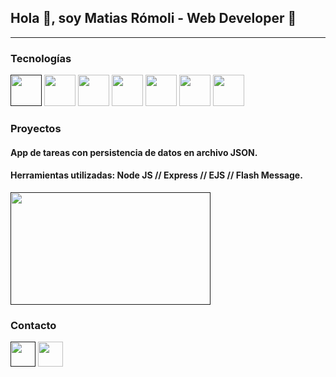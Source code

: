 ## Hola :wave:, soy Matias Rómoli - Web Developer :beginner:
------------

### Tecnologías
[<img src="https://cdn-icons-png.flaticon.com/512/174/174854.png" width="50"/>]()
<img src="https://cdn-icons-png.flaticon.com/512/732/732190.png" width="50"/>
<img src="https://cdn-icons-png.flaticon.com/512/5968/5968292.png" width="50"/>
<img src="https://cdn-icons-png.flaticon.com/512/1126/1126012.png" width="50"/>
<img src="https://cdn-icons-png.flaticon.com/512/5968/5968322.png" width="50"/>
<img src="https://cdn-icons-png.flaticon.com/512/5968/5968521.png" width="50p"/>
<img src="https://www.tutorialsteacher.com/Content/images/home/mongodb.svg" width="50px"/>

### Proyectos 

#### App de tareas con persistencia de datos en archivo JSON. 
#### Herramientas utilizadas: Node JS // Express // EJS // Flash Message.

[<img src="https://media.giphy.com/media/TWn2V6FKqZQGLvd32Q/giphy.gif" width="320" height="180"/>]()


### Contacto
[<img src="https://cdn-icons-png.flaticon.com/512/4314/4314565.png" width="40"/>]()
[<img src="https://cdn-icons-png.flaticon.com/512/1384/1384015.png" width="40"/>](https://www.instagram.com/matiasromoli)
